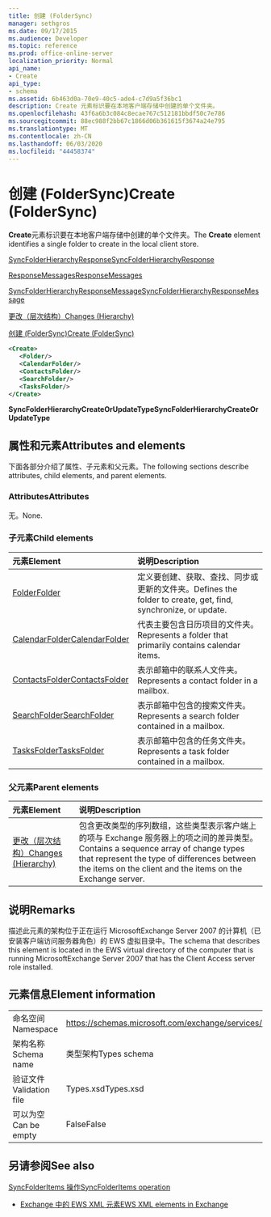 ```yaml
---
title: 创建 (FolderSync)
manager: sethgros
ms.date: 09/17/2015
ms.audience: Developer
ms.topic: reference
ms.prod: office-online-server
localization_priority: Normal
api_name:
- Create
api_type:
- schema
ms.assetid: 6b463d0a-70e9-40c5-ade4-c7d9a5f36bc1
description: Create 元素标识要在本地客户端存储中创建的单个文件夹。
ms.openlocfilehash: 43f6a6b3c084c8ecae767c512181bbdf50c7e786
ms.sourcegitcommit: 88ec988f2bb67c1866d06b361615f3674a24e795
ms.translationtype: MT
ms.contentlocale: zh-CN
ms.lasthandoff: 06/03/2020
ms.locfileid: "44458374"
---
```

# <a name="create-foldersync"></a><span data-ttu-id="29ff4-103">创建 (FolderSync)</span><span class="sxs-lookup"><span data-stu-id="29ff4-103">Create (FolderSync)</span></span>

<span data-ttu-id="29ff4-104">**Create**元素标识要在本地客户端存储中创建的单个文件夹。</span><span class="sxs-lookup"><span data-stu-id="29ff4-104">The **Create** element identifies a single folder to create in the local client store.</span></span> 
  
[<span data-ttu-id="29ff4-105">SyncFolderHierarchyResponse</span><span class="sxs-lookup"><span data-stu-id="29ff4-105">SyncFolderHierarchyResponse</span></span>](syncfolderhierarchyresponse.md)
  
[<span data-ttu-id="29ff4-106">ResponseMessages</span><span class="sxs-lookup"><span data-stu-id="29ff4-106">ResponseMessages</span></span>](responsemessages.md)
  
[<span data-ttu-id="29ff4-107">SyncFolderHierarchyResponseMessage</span><span class="sxs-lookup"><span data-stu-id="29ff4-107">SyncFolderHierarchyResponseMessage</span></span>](syncfolderhierarchyresponsemessage.md)
  
[<span data-ttu-id="29ff4-108">更改（层次结构）</span><span class="sxs-lookup"><span data-stu-id="29ff4-108">Changes (Hierarchy)</span></span>](changes-hierarchy.md)
  
[<span data-ttu-id="29ff4-109">创建 (FolderSync)</span><span class="sxs-lookup"><span data-stu-id="29ff4-109">Create (FolderSync)</span></span>](create-foldersync.md)
  
```xml
<Create>
   <Folder/>
   <CalendarFolder/>
   <ContactsFolder/>
   <SearchFolder/>
   <TasksFolder/>
</Create>
```

 <span data-ttu-id="29ff4-110">**SyncFolderHierarchyCreateOrUpdateType**</span><span class="sxs-lookup"><span data-stu-id="29ff4-110">**SyncFolderHierarchyCreateOrUpdateType**</span></span>
## <a name="attributes-and-elements"></a><span data-ttu-id="29ff4-111">属性和元素</span><span class="sxs-lookup"><span data-stu-id="29ff4-111">Attributes and elements</span></span>

<span data-ttu-id="29ff4-112">下面各部分介绍了属性、子元素和父元素。</span><span class="sxs-lookup"><span data-stu-id="29ff4-112">The following sections describe attributes, child elements, and parent elements.</span></span>
  
### <a name="attributes"></a><span data-ttu-id="29ff4-113">Attributes</span><span class="sxs-lookup"><span data-stu-id="29ff4-113">Attributes</span></span>

<span data-ttu-id="29ff4-114">无。</span><span class="sxs-lookup"><span data-stu-id="29ff4-114">None.</span></span>
  
### <a name="child-elements"></a><span data-ttu-id="29ff4-115">子元素</span><span class="sxs-lookup"><span data-stu-id="29ff4-115">Child elements</span></span>

|<span data-ttu-id="29ff4-116">**元素**</span><span class="sxs-lookup"><span data-stu-id="29ff4-116">**Element**</span></span>|<span data-ttu-id="29ff4-117">**说明**</span><span class="sxs-lookup"><span data-stu-id="29ff4-117">**Description**</span></span>|
|:-----|:-----|
|[<span data-ttu-id="29ff4-118">Folder</span><span class="sxs-lookup"><span data-stu-id="29ff4-118">Folder</span></span>](folder.md) <br/> |<span data-ttu-id="29ff4-119">定义要创建、获取、查找、同步或更新的文件夹。</span><span class="sxs-lookup"><span data-stu-id="29ff4-119">Defines the folder to create, get, find, synchronize, or update.</span></span>  <br/> |
|[<span data-ttu-id="29ff4-120">CalendarFolder</span><span class="sxs-lookup"><span data-stu-id="29ff4-120">CalendarFolder</span></span>](calendarfolder.md) <br/> |<span data-ttu-id="29ff4-121">代表主要包含日历项目的文件夹。</span><span class="sxs-lookup"><span data-stu-id="29ff4-121">Represents a folder that primarily contains calendar items.</span></span>  <br/> |
|[<span data-ttu-id="29ff4-122">ContactsFolder</span><span class="sxs-lookup"><span data-stu-id="29ff4-122">ContactsFolder</span></span>](contactsfolder.md) <br/> |<span data-ttu-id="29ff4-123">表示邮箱中的联系人文件夹。</span><span class="sxs-lookup"><span data-stu-id="29ff4-123">Represents a contact folder in a mailbox.</span></span>  <br/> |
|[<span data-ttu-id="29ff4-124">SearchFolder</span><span class="sxs-lookup"><span data-stu-id="29ff4-124">SearchFolder</span></span>](searchfolder.md) <br/> |<span data-ttu-id="29ff4-125">表示邮箱中包含的搜索文件夹。</span><span class="sxs-lookup"><span data-stu-id="29ff4-125">Represents a search folder contained in a mailbox.</span></span>  <br/> |
|[<span data-ttu-id="29ff4-126">TasksFolder</span><span class="sxs-lookup"><span data-stu-id="29ff4-126">TasksFolder</span></span>](tasksfolder.md) <br/> |<span data-ttu-id="29ff4-127">表示邮箱中包含的任务文件夹。</span><span class="sxs-lookup"><span data-stu-id="29ff4-127">Represents a task folder contained in a mailbox.</span></span>  <br/> |
   
### <a name="parent-elements"></a><span data-ttu-id="29ff4-128">父元素</span><span class="sxs-lookup"><span data-stu-id="29ff4-128">Parent elements</span></span>

|<span data-ttu-id="29ff4-129">**元素**</span><span class="sxs-lookup"><span data-stu-id="29ff4-129">**Element**</span></span>|<span data-ttu-id="29ff4-130">**说明**</span><span class="sxs-lookup"><span data-stu-id="29ff4-130">**Description**</span></span>|
|:-----|:-----|
|[<span data-ttu-id="29ff4-131">更改（层次结构）</span><span class="sxs-lookup"><span data-stu-id="29ff4-131">Changes (Hierarchy)</span></span>](changes-hierarchy.md) <br/> |<span data-ttu-id="29ff4-132">包含更改类型的序列数组，这些类型表示客户端上的项与 Exchange 服务器上的项之间的差异类型。</span><span class="sxs-lookup"><span data-stu-id="29ff4-132">Contains a sequence array of change types that represent the type of differences between the items on the client and the items on the Exchange server.</span></span>  <br/> |
   
## <a name="remarks"></a><span data-ttu-id="29ff4-133">说明</span><span class="sxs-lookup"><span data-stu-id="29ff4-133">Remarks</span></span>

<span data-ttu-id="29ff4-134">描述此元素的架构位于正在运行 MicrosoftExchange Server 2007 的计算机（已安装客户端访问服务器角色）的 EWS 虚拟目录中。</span><span class="sxs-lookup"><span data-stu-id="29ff4-134">The schema that describes this element is located in the EWS virtual directory of the computer that is running MicrosoftExchange Server 2007 that has the Client Access server role installed.</span></span>
  
## <a name="element-information"></a><span data-ttu-id="29ff4-135">元素信息</span><span class="sxs-lookup"><span data-stu-id="29ff4-135">Element information</span></span>

|||
|:-----|:-----|
|<span data-ttu-id="29ff4-136">命名空间</span><span class="sxs-lookup"><span data-stu-id="29ff4-136">Namespace</span></span>  <br/> |https://schemas.microsoft.com/exchange/services/2006/types  <br/> |
|<span data-ttu-id="29ff4-137">架构名称</span><span class="sxs-lookup"><span data-stu-id="29ff4-137">Schema name</span></span>  <br/> |<span data-ttu-id="29ff4-138">类型架构</span><span class="sxs-lookup"><span data-stu-id="29ff4-138">Types schema</span></span>  <br/> |
|<span data-ttu-id="29ff4-139">验证文件</span><span class="sxs-lookup"><span data-stu-id="29ff4-139">Validation file</span></span>  <br/> |<span data-ttu-id="29ff4-140">Types.xsd</span><span class="sxs-lookup"><span data-stu-id="29ff4-140">Types.xsd</span></span>  <br/> |
|<span data-ttu-id="29ff4-141">可以为空</span><span class="sxs-lookup"><span data-stu-id="29ff4-141">Can be empty</span></span>  <br/> |<span data-ttu-id="29ff4-142">False</span><span class="sxs-lookup"><span data-stu-id="29ff4-142">False</span></span>  <br/> |
   
## <a name="see-also"></a><span data-ttu-id="29ff4-143">另请参阅</span><span class="sxs-lookup"><span data-stu-id="29ff4-143">See also</span></span>



[<span data-ttu-id="29ff4-144">SyncFolderItems 操作</span><span class="sxs-lookup"><span data-stu-id="29ff4-144">SyncFolderItems operation</span></span>](syncfolderitems-operation.md)


- [<span data-ttu-id="29ff4-145">Exchange 中的 EWS XML 元素</span><span class="sxs-lookup"><span data-stu-id="29ff4-145">EWS XML elements in Exchange</span></span>](ews-xml-elements-in-exchange.md)

